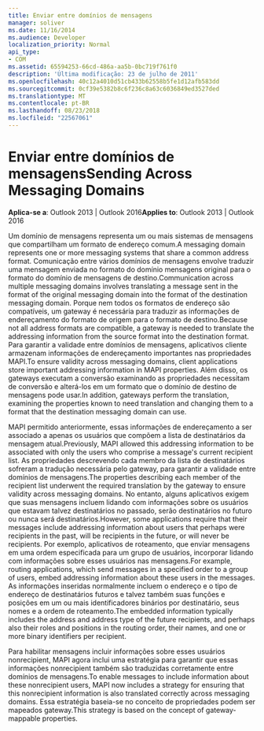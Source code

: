 ```yaml
---
title: Enviar entre domínios de mensagens
manager: soliver
ms.date: 11/16/2014
ms.audience: Developer
localization_priority: Normal
api_type:
- COM
ms.assetid: 65594253-66cd-486a-aa5b-0bc719f761f0
description: 'Última modificação: 23 de julho de 2011'
ms.openlocfilehash: 40c12a4010d51cb433b62558b5fe1d12afb583dd
ms.sourcegitcommit: 0cf39e5382b8c6f236c8a63c6036849ed3527ded
ms.translationtype: MT
ms.contentlocale: pt-BR
ms.lasthandoff: 08/23/2018
ms.locfileid: "22567061"
---
```

# <a name="sending-across-messaging-domains"></a><span data-ttu-id="b54d2-103">Enviar entre domínios de mensagens</span><span class="sxs-lookup"><span data-stu-id="b54d2-103">Sending Across Messaging Domains</span></span>

  
  
<span data-ttu-id="b54d2-104">**Aplica-se a**: Outlook 2013 | Outlook 2016</span><span class="sxs-lookup"><span data-stu-id="b54d2-104">**Applies to**: Outlook 2013 | Outlook 2016</span></span> 
  
<span data-ttu-id="b54d2-105">Um domínio de mensagens representa um ou mais sistemas de mensagens que compartilham um formato de endereço comum.</span><span class="sxs-lookup"><span data-stu-id="b54d2-105">A messaging domain represents one or more messaging systems that share a common address format.</span></span> <span data-ttu-id="b54d2-106">Comunicação entre vários domínios de mensagens envolve traduzir uma mensagem enviada no formato do domínio mensagens original para o formato do domínio de mensagens de destino.</span><span class="sxs-lookup"><span data-stu-id="b54d2-106">Communication across multiple messaging domains involves translating a message sent in the format of the original messaging domain into the format of the destination messaging domain.</span></span> <span data-ttu-id="b54d2-107">Porque nem todos os formatos de endereço são compatíveis, um gateway é necessária para traduzir as informações de endereçamento do formato de origem para o formato de destino.</span><span class="sxs-lookup"><span data-stu-id="b54d2-107">Because not all address formats are compatible, a gateway is needed to translate the addressing information from the source format into the destination format.</span></span> <span data-ttu-id="b54d2-108">Para garantir a validade entre domínios de mensagens, aplicativos cliente armazenam informações de endereçamento importantes nas propriedades MAPI.</span><span class="sxs-lookup"><span data-stu-id="b54d2-108">To ensure validity across messaging domains, client applications store important addressing information in MAPI properties.</span></span> <span data-ttu-id="b54d2-109">Além disso, os gateways executam a conversão examinando as propriedades necessitam de conversão e alterá-los em um formato que o domínio de destino de mensagens pode usar.</span><span class="sxs-lookup"><span data-stu-id="b54d2-109">In addition, gateways perform the translation, examining the properties known to need translation and changing them to a format that the destination messaging domain can use.</span></span>
  
<span data-ttu-id="b54d2-110">MAPI permitido anteriormente, essas informações de endereçamento a ser associado a apenas os usuários que compõem a lista de destinatários da mensagem atual.</span><span class="sxs-lookup"><span data-stu-id="b54d2-110">Previously, MAPI allowed this addressing information to be associated with only the users who comprise a message's current recipient list.</span></span> <span data-ttu-id="b54d2-111">As propriedades descrevendo cada membro da lista de destinatários sofreram a tradução necessária pelo gateway, para garantir a validade entre domínios de mensagens.</span><span class="sxs-lookup"><span data-stu-id="b54d2-111">The properties describing each member of the recipient list underwent the required translation by the gateway to ensure validity across messaging domains.</span></span> <span data-ttu-id="b54d2-112">No entanto, alguns aplicativos exigem que suas mensagens incluem lidando com informações sobre os usuários que estavam talvez destinatários no passado, serão destinatários no futuro ou nunca será destinatários.</span><span class="sxs-lookup"><span data-stu-id="b54d2-112">However, some applications require that their messages include addressing information about users that perhaps were recipients in the past, will be recipients in the future, or will never be recipients.</span></span> <span data-ttu-id="b54d2-113">Por exemplo, aplicativos de roteamento, que enviar mensagens em uma ordem especificada para um grupo de usuários, incorporar lidando com informações sobre esses usuários nas mensagens.</span><span class="sxs-lookup"><span data-stu-id="b54d2-113">For example, routing applications, which send messages in a specified order to a group of users, embed addressing information about these users in the messages.</span></span> <span data-ttu-id="b54d2-114">As informações inseridas normalmente incluem o endereço e o tipo de endereço de destinatários futuros e talvez também suas funções e posições em um ou mais identificadores binários por destinatário, seus nomes e a ordem de roteamento.</span><span class="sxs-lookup"><span data-stu-id="b54d2-114">The embedded information typically includes the address and address type of the future recipients, and perhaps also their roles and positions in the routing order, their names, and one or more binary identifiers per recipient.</span></span>
  
<span data-ttu-id="b54d2-115">Para habilitar mensagens incluir informações sobre esses usuários nonrecipient, MAPI agora inclui uma estratégia para garantir que essas informações nonrecipient também são traduzidas corretamente entre domínios de mensagens.</span><span class="sxs-lookup"><span data-stu-id="b54d2-115">To enable messages to include information about these nonrecipient users, MAPI now includes a strategy for ensuring that this nonrecipient information is also translated correctly across messaging domains.</span></span> <span data-ttu-id="b54d2-116">Essa estratégia baseia-se no conceito de propriedades podem ser mapeados gateway.</span><span class="sxs-lookup"><span data-stu-id="b54d2-116">This strategy is based on the concept of gateway-mappable properties.</span></span>
  

